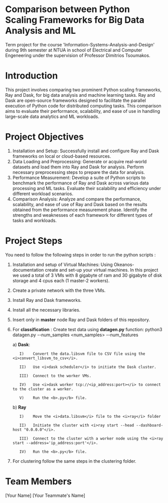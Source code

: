 # Comparison between Python Scaling Frameworks for Big Data Analysis and ML
Term project for the course 'Information-Systems-Analysis-and-Design' during 9th semester at NTUA in school of Electrical and Computer Engeneering under the supervision of Professor Dimitrios Tsoumakos.
# Introduction
This project involves comparing two prominent Python scaling frameworks, Ray and Dask, for big data analysis and machine learning tasks. Ray and Dask are open-source frameworks designed to facilitate the parallel execution of Python code for distributed computing tasks. This comparison aims to evaluate their performance, scalability, and ease of use in handling large-scale data analytics and ML workloads.

# Project Objectives
1. Installation and Setup: Successfully install and configure Ray and Dask frameworks on local or cloud-based resources.
2. Data Loading and Preprocessing: Generate or acquire real-world datasets and load them into Ray and Dask for analysis. Perform necessary preprocessing steps to prepare the data for analysis.
3. Performance Measurement: Develop a suite of Python scripts to benchmark the performance of Ray and Dask across various data processing and ML tasks. Evaluate their scalability and efficiency under different workload scenarios.
4. Comparison Analysis: Analyze and compare the performance, scalability, and ease of use of Ray and Dask based on the results obtained from the performance measurement phase. Identify the strengths and weaknesses of each framework for      different types of tasks and workloads.

# Project Steps
You need to follow the following steps in order to run the python scripts :  

1. Installation and setup of Virtual Machines: Using Okeanos-documentation create and set-up your virtual machines. In this project we used a total of 3 VMs with 8 gigabyte of ram and 30 gigabyte of disk storage and 4 cpus each (1 master-2 workers).
2. Create a private network with the three VMs.
3. Install Ray and Dask frameworks.
4. Install all the necessary libraries.
5. Insert only in <b>master</b> node Ray and Dask folders of this repository.
6. For <b> classification</b> : Create test data using <b>datagen.py</b> function: python3 datagen.py --num_samples <num_samples> --num_features <features>

    a) <b>Dask</b>:
   
          I)    Convert the data.libsvm file to CSV file using the <i>convert_libsvm_to_csv</i>.
   
          II)   Use <i>dask scheduler</i> to initiate the Dask cluster.
   
          III)  Connect to the worker VMs.
   
          IV)   Use <i>dask worker tcp://<ip_address:port></i> to connect to the cluster as a worker.
   
          V)    Run the <b>.py</b> file.
   
   b) <b>Ray</b>
   
          I)    Move the <i>data.libsvm</i> file to the <i>ray</i> folder
   
          II)   Initiate the cluster with <i>ray start --head --dashboard-host "0.0.0.0"</i>.
   
          III)  Connect to the cluster with a worker node using the <i>ray start --address='ip_address:port'</i>.
   
          IV)   Run the <b>.py</b> file.
   
8. For clustering follow the same steps in the clustering folder.


# Team Members
[Your Name]
[Your Teammate's Name]

